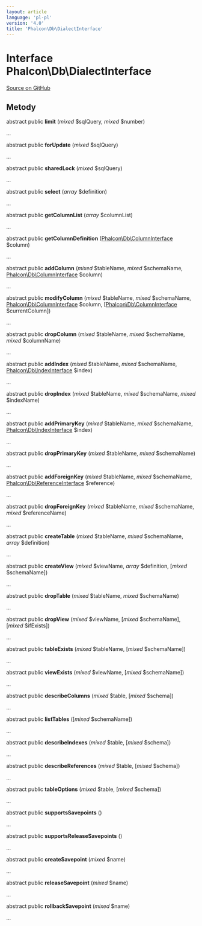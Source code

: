 ```yaml
---
layout: article
language: 'pl-pl'
version: '4.0'
title: 'Phalcon\Db\DialectInterface'
---
```


# Interface **Phalcon\Db\DialectInterface**

<a href="https://github.com/phalcon/cphalcon/tree/v4.0.0/phalcon/db/dialectinterface.zep" class="btn btn-default btn-sm">Source on GitHub</a>

## Metody

abstract public **limit** (*mixed* $sqlQuery, *mixed* $number)

...

abstract public **forUpdate** (*mixed* $sqlQuery)

...

abstract public **sharedLock** (*mixed* $sqlQuery)

...

abstract public **select** (*array* $definition)

...

abstract public **getColumnList** (*array* $columnList)

...

abstract public **getColumnDefinition** ([Phalcon\Db\ColumnInterface](api/Phalcon_Db_ColumnInterface) $column)

...

abstract public **addColumn** (*mixed* $tableName, *mixed* $schemaName, [Phalcon\Db\ColumnInterface](api/Phalcon_Db_ColumnInterface) $column)

...

abstract public **modifyColumn** (*mixed* $tableName, *mixed* $schemaName, [Phalcon\Db\ColumnInterface](api/Phalcon_Db_ColumnInterface) $column, [[Phalcon\Db\ColumnInterface](api/Phalcon_Db_ColumnInterface) $currentColumn])

...

abstract public **dropColumn** (*mixed* $tableName, *mixed* $schemaName, *mixed* $columnName)

...

abstract public **addIndex** (*mixed* $tableName, *mixed* $schemaName, [Phalcon\Db\IndexInterface](api/Phalcon_Db_IndexInterface) $index)

...

abstract public **dropIndex** (*mixed* $tableName, *mixed* $schemaName, *mixed* $indexName)

...

abstract public **addPrimaryKey** (*mixed* $tableName, *mixed* $schemaName, [Phalcon\Db\IndexInterface](api/Phalcon_Db_IndexInterface) $index)

...

abstract public **dropPrimaryKey** (*mixed* $tableName, *mixed* $schemaName)

...

abstract public **addForeignKey** (*mixed* $tableName, *mixed* $schemaName, [Phalcon\Db\ReferenceInterface](api/Phalcon_Db_ReferenceInterface) $reference)

...

abstract public **dropForeignKey** (*mixed* $tableName, *mixed* $schemaName, *mixed* $referenceName)

...

abstract public **createTable** (*mixed* $tableName, *mixed* $schemaName, *array* $definition)

...

abstract public **createView** (*mixed* $viewName, *array* $definition, [*mixed* $schemaName])

...

abstract public **dropTable** (*mixed* $tableName, *mixed* $schemaName)

...

abstract public **dropView** (*mixed* $viewName, [*mixed* $schemaName], [*mixed* $ifExists])

...

abstract public **tableExists** (*mixed* $tableName, [*mixed* $schemaName])

...

abstract public **viewExists** (*mixed* $viewName, [*mixed* $schemaName])

...

abstract public **describeColumns** (*mixed* $table, [*mixed* $schema])

...

abstract public **listTables** ([*mixed* $schemaName])

...

abstract public **describeIndexes** (*mixed* $table, [*mixed* $schema])

...

abstract public **describeReferences** (*mixed* $table, [*mixed* $schema])

...

abstract public **tableOptions** (*mixed* $table, [*mixed* $schema])

...

abstract public **supportsSavepoints** ()

...

abstract public **supportsReleaseSavepoints** ()

...

abstract public **createSavepoint** (*mixed* $name)

...

abstract public **releaseSavepoint** (*mixed* $name)

...

abstract public **rollbackSavepoint** (*mixed* $name)

...